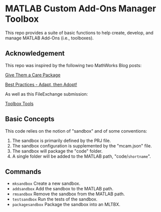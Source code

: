 # MATLAB Custom Add-Ons Manager Toolbox
This repo provides a suite of basic functions to help create, develop, and manage MATLAB Add-Ons (i.e., toolboxes).

## Acknowledgement
This repo was inspired by the following two MathWorks Blog posts:

[Give Them a Care Package](https://blogs.mathworks.com/developer/2016/12/14/give-them-a-care-package/)

[Best Practices - Adapt, then Adopt!](https://blogs.mathworks.com/developer/2017/01/13/matlab-toolbox-best-practices/)

As well as this FileExchange submission:

[Toolbox Tools](https://uk.mathworks.com/matlabcentral/fileexchange/60070-toolbox-tools)

## Basic Concepts
This code relies on the notion of "sandbox" and of some conventions:

1. The sandbox is primarily defined by the PRJ file.
2. The sandbox configuration is supplemented by the "mcam.json" file.
3. The sandbox will package the "code" folder.
4. A single folder will be added to the MATLAB path, "code/`shortname`".

## Commands

* `mksandbox` Create a new sandbox.
* `addsandbox` Add the sandbox to the MATLAB path.
* `rmsandbox` Remove the sandbox from the MATLAB path.
* `testsandbox` Run the tests of the sandbox.
* `packagesandbox` Package the sandbox into an MLTBX.
